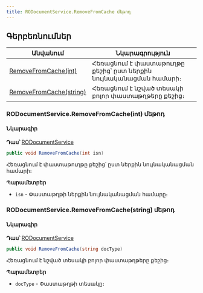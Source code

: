 ```yaml
---
title: RODocumentService.RemoveFromCache մեթոդ  
---
```


## Գերբեռնումներ

| Անվանում | Նկարագրություն |
|--|--|
| [RemoveFromCache(int)](#rodocumentserviceremovefromcacheint-մեթոդ) | Հեռացնում է փաստաթուղթը քեշից՝ ըստ ներքին նույնականացման համարի։ |
| [RemoveFromCache(string)](#rodocumentserviceremovefromcachestring-մեթոդ) | Հեռացնում է նշված տեսակի բոլոր փաստաթղթերը քեշից։ |

### RODocumentService.RemoveFromCache(int) մեթոդ

#### Նկարագիր

**Դաս՝** [RODocumentService](../RODocumentService.md)

```c#
public void RemoveFromCache(int isn)
```

Հեռացնում է փաստաթուղթը քեշից՝ ըստ ներքին նույնականացման համարի։

**Պարամետրեր**

* `isn` - Փաստաթղթի ներքին նույնականացման համարը։

### RODocumentService.RemoveFromCache(string) մեթոդ  

#### Նկարագիր

**Դաս՝** [RODocumentService](../RODocumentService.md)

```c#
public void RemoveFromCache(string docType)
```

Հեռացնում է նշված տեսակի բոլոր փաստաթղթերը քեշից։

**Պարամետրեր**

* `docType` - Փաստաթղթի տեսակը։

